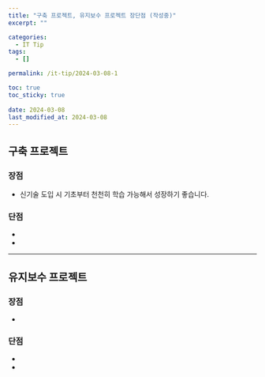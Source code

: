 ```yaml
---
title: "구축 프로젝트, 유지보수 프로젝트 장단점 (작성중)"
excerpt: ""

categories:
  - IT Tip
tags:
  - []

permalink: /it-tip/2024-03-08-1

toc: true
toc_sticky: true
 
date: 2024-03-08
last_modified_at: 2024-03-08
---
```


## 구축 프로젝트

### 장점
* 신기술 도입 시 기초부터 천천히 학습 가능해서 성장하기 좋습니다.

### 단점
* 
* 

---

## 유지보수 프로젝트

### 장점
* 

### 단점
* 
* 